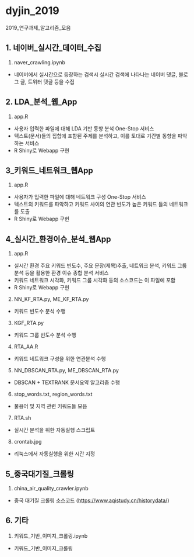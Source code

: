 # dyjin_2019
2019_연구과제_알고리즘_모음

## 1. 네이버_실시간_데이터_수집

1) naver_crawling.ipynb
- 네이버에서 실시간으로 등장하는 검색시 실시간 검색에 나타나는 네이버 댓글, 블로그 글, 트위터 댓글 등을 수집

## 2. LDA_분석_웹_App
1) app.R
- 사용자 입력한 파일에 대해 LDA 기반 동향 분석 One-Stop 서비스
- 텍스트(문서)들의 집합에 포함된 주제를 분석하고, 이를 토대로 기간별 동향을 파악하는 서비스
- R Shiny로 Webapp 구현


## 3_키워드_네트워크_웹App
1) app.R
- 사용자가 입력한 파일에 대해 네트워크 구성 One-Stop 서비스
- 텍스트의 키워드를 파악하고 키워드 사이의 연관 빈도가 높은 키워드 들의 네트워크를 도출
- R Shiny로 Webapp 구현


## 4_실시간_환경이슈_분석_웹App
1) app.R
- 실시간 환경 주요 키워드 빈도수, 주요 문장(제목)추출, 네트워크 분석, 키워드 그룹 분석 등을 활용한 환경 이슈 종합 분석 서비스
- 키워드 네트워크 시각화, 키워드 그룹 시각화 등의 소스코드는 이 파일에 포함
- R Shiny로 Webapp 구현

2) NN_KF_RTA.py, ME_KF_RTA.py
- 키워드 빈도수 분석 수행

3) KGF_RTA.py
- 키워드 그룹 빈도수 분석 수행

4) RTA_AA.R
- 키워드 네트워크 구성을 위한 연관분석 수행

5) NN_DBSCAN_RTA.py, ME_DBSCAN_RTA.py
- DBSCAN + TEXTRANK 문서요약 알고리즘 수행

6) stop_words.txt, region_words.txt
- 불용어 및 지역 관련 키워드들 모음

7) RTA.sh
- 실시간 분석을 위한 자동실행 스크립트

8) crontab.jpg
- 리눅스에서 자동실행을 위한 시간 지정

## 5_중국대기질_크롤링
1) china_air_quality_crawler.ipynb
- 중국 대기질 크롤링 소스코드 (https://www.aqistudy.cn/historydata/)

## 6. 기타
1) 키워드_기반_이미지_크롤링.ipynb
- 키워드_기반_이미지_크롤링


